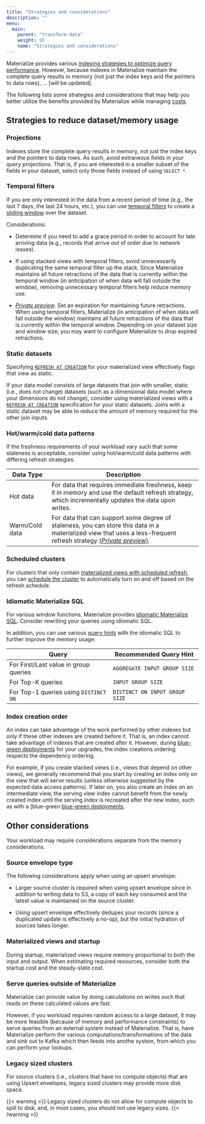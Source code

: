 ```yaml
---
title: "Strategies and considerations"
description: ""
menu:
  main:
    parent: "transform-data"
    weight: 95
    name: "Strategies and considerations"
---
```


Materialize provides various [indexing strategies to optimize query
performance](/transform-data/optimization/). However, because indexes in
Materialize maintain the complete query results in memory (not just the index
keys and the pointers to data rows), ... [will be updated].

The following lists some strategies and considerations that may help you better
utilize the benefits provided by Materialize while managing
[costs](/administration/billing/).

## Strategies to reduce dataset/memory usage

### Projections

Indexes store the complete query results in memory, not just the index keys and
the pointers to data rows. As such, avoid extraneous fields in your query
projections. That is, if you are interested in a smaller
subset of the fields in your dataset, select only those fields instead of using
`SELECT *`.

### Temporal filters

If you are only interested in the data from a recent period of time (e.g., the
last 7 days, the last 24 hours, etc.), you can use [temporal
filters](/transform-data/patterns/temporal-filters) to create a [sliding
window](/patterns/temporal-filters/#sliding-window) over the dataset.

Considerations:

- Determine if you need to add a grace period in order to account for late
  arriving data (e.g., records that arrive out of order due to network issues).

- If using stacked views with temporal filters, avoid unnecessarily duplicating
  the same temporal filter up the stack. Since Materialize maintains all future
  retractions of the data that is currently within the temporal window (in
  anticipation of when data will fall outside the window), removing unnecessary
  temporal filters help reduce memory use.

- [*Private preview*](/releases/previews/). Set an expiration for maintaining
  future retractions. When using temporal filters, Materialize (in anticipation
  of when data will fall outside the window) maintains all future retractions of
  the data that is currently within the temporal window. Depending on your
  dataset size and window size, you may want to configure Materialize to drop
  expired retractions.

### Static datasets

Specifying [`REFRESH AT
CREATION`](/sql/create-materialized-view/#refresh-strategies) for your
materialized view effectively flags that view as static.

If your data model consists of large datasets that join with smaller, static
(i.e., does not change) datasets (such as a dimensional data model where your
dimensions do not change), consider using materialized views with a [`REFRESH AT
CREATION`](/sql/create-materialized-view/#refresh-strategies) specification for
your static datasets. Joins with a static dataset may be able to reduce the
amount of memory required for the other join inputs.

### Hot/warm/cold data patterns

If the freshness requirements of your workload vary such that some staleness is
acceptable, consider using hot/warm/cold data patterns with differing refresh
strategies.

| Data Type       | Description                                                                                                                                               |
|-----------------|-----------------------------------------------------------------------------------------------------------------------------------------------------------|
| Hot data      | For data that requires immediate freshness, keep it in memory and use the default refresh strategy, which incrementally updates the data upon writes.     |
| Warm/Cold data | For data that can support some degree of staleness, you can store this data in a materialized view that uses a less-frequent refresh strategy [(*Private preview*)](/sql/create-materialized-view/#refresh-strategies). |

### Scheduled clusters

For clusters that only contain [materialized views with scheduled refresh](/sql/create-materialized-view/#refresh-strategies), you can [schedule the cluster](/sql/create-cluster/#scheduling) to
automatically turn on and off based on the refresh schedule.

### Idiomatic Materialize SQL

For various window functions, Materialize provides [idiomatic Materialize
SQL](/transform-data/idiomatic-materialize-sql/appendix/idiomatic-sql-chart/).
Consider rewriting your queries using idiomatic SQL.

In addition, you can use various [query hints](/sql/select/#query-hints) with
the idiomatic SQL to further improve the memory usage:

| Query                           | Recommended Query Hint                  |
|--------------------------------------|-----------------------------------------|
| For First/Last value in group queries | `AGGREGATE INPUT GROUP SIZE`            |
| For Top-K queries                    | `INPUT GROUP SIZE`                      |
| For Top-1 queries using `DISTINCT ON` | `DISTINCT ON INPUT GROUP SIZE`          |

### Index creation order

An index can take advantage of the work performed by other indexes but only if
these other indexes are created before it. That is, an index cannot take
advantage of indexes that are created after it. However, during [blue-green
deployments](/manage/dbt/development-workflows/#bluegreen-deployments) for your
upgrades, the index creations ordering respects the dependency ordering.

For example, if you create stacked views (i.e., views that depend on other
views), we generally recommend that you start by creating an index only on the
view that will serve results (unless otherwise suggested by the expected data
access patterns). If later on, you also create an index on an intermediate view,
the serving view index cannot benefit from the newly created index until the
serving index is recreated after the new index, such as with a [blue-green
[blue-green
deployments](/manage/dbt/development-workflows/#bluegreen-deployments).

## Other considerations

Your workload may require considerations separate from the memory
considerations.

### Source envelope type

The following considerations apply when using an upsert envelope:

- Larger source cluster is required when using upsert envelope since in addition
  to writing data to S3, a copy of each key consumed and the latest value is
  maintained on the source cluster.

- Using upsert envelope effectively dedupes your records (since a duplicated
  update is effectively a no-op), but the initial hydration of sources takes
  longer.

### Materialized views and startup

During startup, materialized views require memory proportional to both the input
and output. When estimating required resources, consider both the startup cost
and the steady-state cost.

### Serve queries outside of Materialize

Materialize can provide value by doing calculations on writes such that reads
on these calculated values are fast.

However, if you workload requires random access to a large dataset, it may be
more feasible (because of memory and performance constraints) to serve queries
from an external system instead of Materialize.  That is, have Materialize
perform the various computations/transformations of the data and sink out to
Kafka which then feeds into anothe system, from which you can perform your
lookups.

### Legacy sized clusters

For source clusters (i.e., clusters that have no compute objects) that
are using Upsert envelopes, legacy sized clusters may provide more disk space.

{{< warning >}}
Legacy sized clusters do not allow for compute objects to spill to disk, and, in
most cases, you should not use legacy sizes.
{{< /warning >}}
